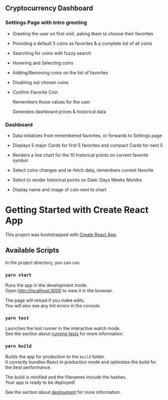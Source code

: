 ## Cryptocurrency Dashboard

### Settings Page with Intro greeting

- Greeting the user on first visit, asking them to choose their favorites

- Providing a default 5 coins as favorites & a complete list of all coins

- Searching for coins with fuzzy search

- Hovering and Selecting coins

- Adding/Removing coins on the list of favorites

- Disabling out chosen coins

- Confirm Favorite Coin

  Remembers those values for the user

  Generates dashboard prices & historical data

### Dashboard

- Data initializes from remembered favorites, or forwards to Settings page

- Displays 5 major Cards for first 5 favorites and compact Cards for next 5

- Renders a line chart for the 10 historical points on current favorite symbol

- Select coins changes and re-fetch data, remembers current favorite

- Select to render historical points on Date: Days Weeks Months

- Display name and image of coin next to chart

# Getting Started with Create React App

This project was bootstrapped with [Create React App](https://github.com/facebook/create-react-app).

## Available Scripts

In the project directory, you can run:

### `yarn start`

Runs the app in the development mode.\
Open [http://localhost:3000](http://localhost:3000) to view it in the browser.

The page will reload if you make edits.\
You will also see any lint errors in the console.

### `yarn test`

Launches the test runner in the interactive watch mode.\
See the section about [running tests](https://facebook.github.io/create-react-app/docs/running-tests) for more information.

### `yarn build`

Builds the app for production to the `build` folder.\
It correctly bundles React in production mode and optimizes the build for the best performance.

The build is minified and the filenames include the hashes.\
Your app is ready to be deployed!

See the section about [deployment](https://facebook.github.io/create-react-app/docs/deployment) for more information.
